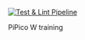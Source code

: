 [![Test & Lint Pipeline](https://github.com/ikostan/pico/actions/workflows/test_pipeline.yml/badge.svg)](https://github.com/ikostan/pico/actions/workflows/test_pipeline.yml)

PiPico W training
